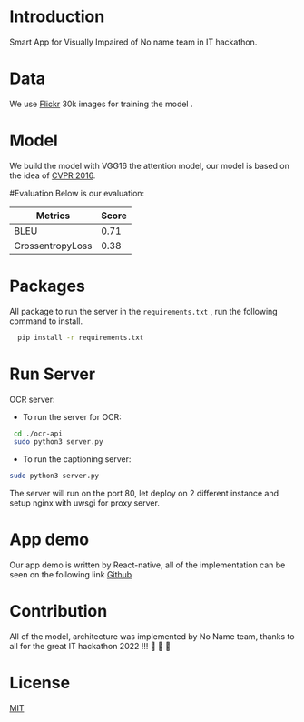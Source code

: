# Introduction
Smart App for Visually Impaired of No name team in IT hackathon.

# Data
We use [Flickr](https://shannon.cs.illinois.edu/DenotationGraph/) 30k images for training the model .

# Model
We build the model with VGG16 the attention model, our model is based on the idea
of [CVPR 2016](https://openaccess.thecvf.com/content_cvpr_2016/papers/You_Image_Captioning_With_CVPR_2016_paper.pdf).

#Evaluation 
Below is our evaluation:

Metrics  | Score
------------- | -------------
BLEU  | 0.71
CrossentropyLoss  | 0.38

# Packages
All package to run the server in the ```requirements.txt``` , run the following command to install.

``` bash
  pip install -r requirements.txt
```

# Run Server

OCR server:

- To run the server for OCR:

``` bash
 cd ./ocr-api
 sudo python3 server.py
```

- To run the captioning server:

```bash
sudo python3 server.py
```
The server will run on the port 80, let deploy on 2 different instance and setup nginx with uwsgi for proxy server.

# App demo

Our app demo is written by React-native, all of the implementation can be seen on the following link [Github](https://github.com/sonhv3112/SmartEye)

# Contribution

All of the model, architecture was implemented by No Name team, thanks to all for the great IT hackathon 2022 !!! :drooling_face: :drooling_face: :drooling_face:

# License
[MIT](https://choosealicense.com/licenses/mit/)

